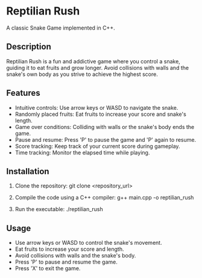 # Reptilian Rush

A classic Snake Game implemented in C++.

## Description

Reptilian Rush is a fun and addictive game where you control a snake, guiding it to eat fruits and grow longer. Avoid collisions with walls and the snake's own body as you strive to achieve the highest score.

## Features

- Intuitive controls: Use arrow keys or WASD to navigate the snake.
- Randomly placed fruits: Eat fruits to increase your score and snake's length.
- Game over conditions: Colliding with walls or the snake's body ends the game.
- Pause and resume: Press 'P' to pause the game and 'P' again to resume.
- Score tracking: Keep track of your current score during gameplay.
- Time tracking: Monitor the elapsed time while playing.

## Installation

1. Clone the repository:   git clone <repository_url>

2. Compile the code using a C++ compiler:   g++ main.cpp -o reptilian_rush

3. Run the executable:   ./reptilian_rush


## Usage

- Use arrow keys or WASD to control the snake's movement.
- Eat fruits to increase your score and length.
- Avoid collisions with walls and the snake's body.
- Press 'P' to pause and resume the game.
- Press 'X' to exit the game.



